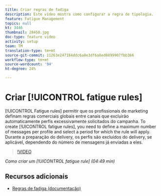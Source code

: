 ```yaml
---
title: Criar regras de fadiga
description: Este vídeo mostra como configurar a regra de tipologia.
feature: Fatigue Management
topics: null
kt: 3446
thumbnail: 28450.jpg
doc-type: feature video
activity: setup
team: TM
translation-type: tm+mt
source-git-commit: 11263e247184ddc6a8e3df6a8ed0899907fbb366
workflow-type: tm+mt
source-wordcount: '94'
ht-degree: 24%

---
```



# Criar [!UICONTROL fatigue rules]

[!UICONTROL Fatigue rules] permitir que os profissionais de marketing definam regras comerciais globais entre canais que excluirão automaticamente perfis excessivamente solicitados do campanha.
To create [!UICONTROL fatigue rules], you need to define a maximum number of messages per profile and select a period for which the rule will apply. Durante a preparação do delivery, os perfis são excluídos do delivery, se aplicável, dependendo do número de mensagens já enviadas a eles.

>[!VIDEO](https://video.tv.adobe.com/v/28450?quality=12)

*Como criar um [!UICONTROL fatigue rule] (04:49 min)*

## Recursos adicionais

* [Regras de fadiga (documentação)](https://docs.adobe.com/content/help/en/campaign-standard/using/administrating/working-with-typology-rules/fatigue-rules.html)
